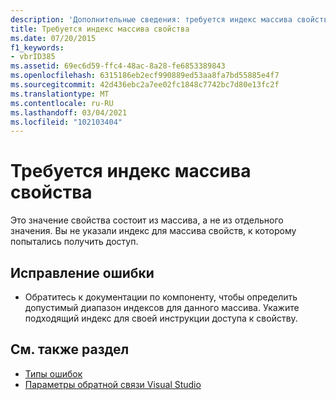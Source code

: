 ```yaml
---
description: 'Дополнительные сведения: требуется индекс массива свойств'
title: Требуется индекс массива свойства
ms.date: 07/20/2015
f1_keywords:
- vbrID385
ms.assetid: 69ec6d59-ffc4-48ac-8a28-fe6853389843
ms.openlocfilehash: 6315186eb2ecf990889ed53aa8fa7bd55885e4f7
ms.sourcegitcommit: 42d436ebc2a7ee02fc1848c7742bc7d80e13fc2f
ms.translationtype: MT
ms.contentlocale: ru-RU
ms.lasthandoff: 03/04/2021
ms.locfileid: "102103404"
---
```

# <a name="need-property-array-index"></a>Требуется индекс массива свойства

Это значение свойства состоит из массива, а не из отдельного значения. Вы не указали индекс для массива свойств, к которому попытались получить доступ.  
  
## <a name="to-correct-this-error"></a>Исправление ошибки  
  
- Обратитесь к документации по компоненту, чтобы определить допустимый диапазон индексов для данного массива. Укажите подходящий индекс для своей инструкции доступа к свойству.  
  
## <a name="see-also"></a>См. также раздел

- [Типы ошибок](../../programming-guide/language-features/error-types.md)
- [Параметры обратной связи Visual Studio](/visualstudio/ide/feedback-options)
